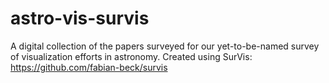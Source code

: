 # astro-vis-survis
A digital collection of the papers surveyed for our yet-to-be-named survey of visualization efforts in astronomy. Created using SurVis: https://github.com/fabian-beck/survis
